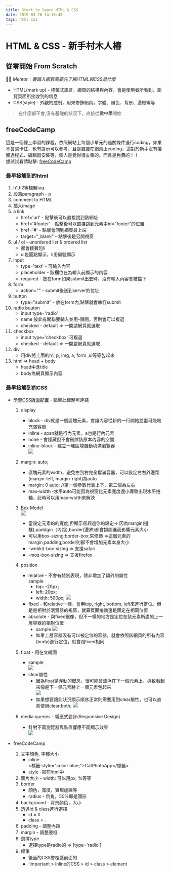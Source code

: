 ```yaml
---
title: Start to learn HTML & CSS
date: 2019-03-26 14:18:43
tags: html css
---
```


# HTML & CSS - 新手村木人樁

## 從零開始 From Scratch

*Mentor：要踏入網頁需要先了解HTML與CSS是什麼*

* HTML(mark up) - 標籤式語言，網頁的結構與內容，會是使用者所看到，瀏覽頁面所接收到的信息
* CSS(style) - 外觀的控制，用來修飾網頁，字體、顏色、背景、邊框等等

> 在什麼都不會,沒有基礎的狀況下，直接從**做中學**開始

## freeCodeCamp
這是一個線上學習的課程，依照網站上每個小單元的過關條件進行coding，如果不會寫卡住，也有提示可以參考，且是直接在網頁上coding，這對於新手沒有接觸過程式、編輯器安裝等，個人是覺得很友善的。而且是免費的！！  
想試試看請點擊: [freeCodeCamp](https://learn.freecodecamp.org/)

### 最早接觸到的html
1. h1,h2等標題tag
2. 段落paragraph - p
3. comment to HTML
4. 插入image
5. a link
    * href='url'     - 點擊後可以直接跳到該網址
    * href='#footer' - 點擊後可以直接跳到元素中id="footer"的位置
    * href='#' - 點擊會回到網頁最上端
    * target="_blank" - 點擊後是另開視窗
6. ul / ol - unordered list & ordered list
    * 都會接著包li
    * ul是圓點顯示，li用編號顯示
7. input
    * type='text' - 可輸入內容
    * placeholder - 該欄位在為輸入前顯示的內容
    * required - 放在form如果submit出去時，沒有輸入內容會被擋下
8. form
    * action="" - submit後送到server的位址
9. button
    * type="submit" - 放在form內,點擊就會執行submit
10. radio buuton
    * input type='radio'
    * name 彼此有關聯要輸入並用-隔開，否則會可以複選
    * checked - default => 一開啟網頁就選取
11. checkbox 
    * input type='checkbox' 可複選
    * checked - default => 一開啟網頁就選取
12. div
    * 用div將上面的h1, p, img, a, form ,ul等等包起來
13. html => head + body
    * head中含title
    * body為網頁顯示內容

### 最早接觸到的CSS
* [學習CSS版面配置](http://zh-tw.learnlayout.com/) - 點擊此標題可連結
    1. display
        * block - div就是一個區塊元素，會讓內容從新的一行開始並盡可能地充滿容器
        * inline - span就是行內元素，a也是行內元素
        * none - 會隱藏但不會刪除該原本內容的空間
        * inline-block - 建立一堆區塊自動填滿瀏覽器  
        ![](https://i.imgur.com/XvOkZrb.png)

    2. margin: auto;  
        * 區塊元素的width，避免左到右完全撐滿容器，可以設定左右外邊距(margin-left, margin-right)為auto  
        * margin: 0 auto; //第一個參數代表上下，第二個為左右
        * max-width -水平auto可能因為視窗比元素寬度還小導致出現水平捲軸，此時可以用max-width來解決

    3. Box Model  
        ![](https://i.imgur.com/0Y9OvCV.png)
        * 當設定元素的的寬度,但顯示卻超過你的設定=> 因為margin(邊框),paddgin（內距),border(邊界)都會撐開進而影響元素大小
        * 可以用box-sizing:border-box;來修飾 =>這個元素的margin,padding,border則都不會增加元素本身大小
        * -webkit-box-sizing => 支援safari
        * -moz-box-sizing => 支援firefox

    4. position
        * relative - 不會有特別表現，除非增加了額外的屬性  
        sample
            * top: -20px;
            * left: 20px;
            * width: 500px;
        ![](https://i.imgur.com/m2pKjSt.png)
        * fixed - 和relative一樣，會用top, right, bottom, left來進行定位。但是是相對於瀏覽器的視窗，就算頁面捲動還是固定在相同位置
        * absolute - 與fixed很像，但不一樣的地方是定位在該元素所處的上一層容器的相對位置
            * sample
            ![](https://i.imgur.com/afVSRBJ.png)
            * 如果上層容器沒有可以被定位的容器，就會依照該網頁的所有內容(body)進行定位，就會跟fixed相同
    
    5. float - 用在文繞圖
        * sample  
        ![](https://i.imgur.com/rxyZhMf.png)
        * clear屬性
            * 因為float是浮動的概念，很可能會漂浮在下一個元素上，導致看起來像是下一個元素將上一個元素包起來  
            ![](https://i.imgur.com/5jM2642.png)
            * 如果想要讓此狀況顯示順序正常則需要用到clear屬性，也可以直些使用clear:both;
            ![](https://i.imgur.com/jkQxZ5J.png)
    
    6. media queries - 響應式設計(Responsive Design)
        * 針對不同瀏覽器與裝置響應不同顯示效果  
        ![](https://i.imgur.com/BXz0KrK.png)

* freeCodeCamp
    1. 文字顏色, 字體大小
        * inline  
        <標籤 style="color: blue;">CatPhotoApp</標籤>
        * style -寫在html中
    2. 圖片大小 - width: 可以用px, %等等
    3. border
        * 顏色，寬度，實現虛線等
        * radius - 倒角，50%即是圓形
    4. background - 背景顏色，大小
    5. 透過id & class進行選擇
        * id = #
        * class = .
    6. padding - 調整內距
    7. margin - 調整邊框
    8. 選擇type
        * 選擇type是radio的 => [type='radio']
    9. 權重
        * 後面的CSS會覆蓋前面的
        * !important > inline的CSS > id > class > element
